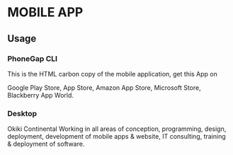 # MOBILE APP

## Usage

### PhoneGap CLI

This is the HTML carbon copy of the mobile application, get this App on

Google Play Store,
App Store,
Amazon App Store,
Microsoft Store,
Blackberry App World.


### Desktop

Okiki Continental
Working in all areas of conception, programming, design, deployment, development of mobile apps & website, IT consulting, training & deployment of software.
